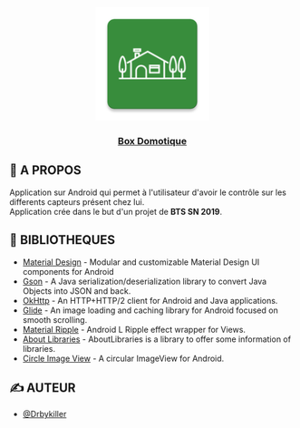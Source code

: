 <p align="center">
<img width=200px height=200px alt="Logo" src="https://github.com/Drbykiller/Box_Domotique/blob/master/app/src/main/res/mipmap-xxxhdpi/ic_launcher.png?raw=true">
</p>

<h3 align="center"><a href="https://github.com/Drbykiller/Box_Domotique">Box Domotique</a></h3>

## 🧐 A PROPOS

Application sur Android qui permet à l'utilisateur d'avoir le contrôle sur les differents capteurs présent chez lui.  
Application crée dans le but d'un projet de __BTS SN 2019__.

## 📝 BIBLIOTHEQUES
+ [Material Design](https://github.com/material-components/material-components-android) - Modular and customizable Material Design UI components for Android
+ [Gson](https://github.com/google/gson) - A Java serialization/deserialization library to convert Java Objects into JSON and back.
+ [OkHttp](https://github.com/square/okhttp) - An HTTP+HTTP/2 client for Android and Java applications.
+ [Glide](https://github.com/bumptech/glide) - An image loading and caching library for Android focused on smooth scrolling.
+ [Material Ripple](https://github.com/balysv/material-ripple) - Android L Ripple effect wrapper for Views.
+ [About Libraries](https://github.com/mikepenz/AboutLibraries) - AboutLibraries is a library to offer some information of libraries.
+ [Circle Image View](https://github.com/hdodenhof/CircleImageView) - A circular ImageView for Android.


## ✍️ AUTEUR
+ [@Drbykiller](https://github.com/Drbykiller)
